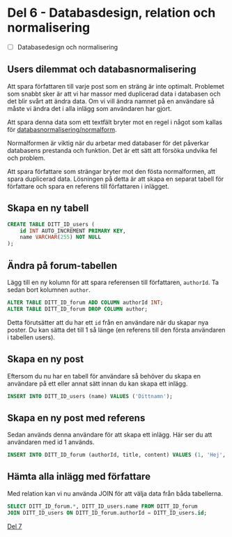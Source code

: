 # Del 6 - Databasdesign, relation och normalisering

- [ ] Databasedesign och normalisering

## Users dilemmat och databasnormalisering

Att spara författaren till varje post som en sträng är inte optimalt. Problemet som snabbt sker är att vi har massor med duplicerad data i databasen och det blir svårt att ändra data. Om vi vill ändra namnet på en användare så måste vi ändra det i alla inlägg som användaren har gjort.

Att spara denna data som ett textfält bryter mot en regel i något som kallas för [databasnormalisering/normalform](https://sv.wikipedia.org/wiki/Normalform_(databaser)).

Normalformen är viktig när du arbetar med databaser för det påverkar databasens prestanda och funktion. Det är ett sätt att försöka undvika fel och problem.

Att spara författare som strängar bryter mot den fösta normalformen, att spara duplicerad data. Lösningen på detta är att skapa en separat tabell för författare och spara en referens till författaren i inlägget.

## Skapa en ny tabell

```sql
CREATE TABLE DITT_ID_users (
    id INT AUTO_INCREMENT PRIMARY KEY,
    name VARCHAR(255) NOT NULL
);
```

## Ändra på forum-tabellen

Lägg till en ny kolumn för att spara referensen till författaren, `authorId`.
Ta sedan bort kolumnen `author`.

```sql
ALTER TABLE DITT_ID_forum ADD COLUMN authorId INT;
ALTER TABLE DITT_ID_forum DROP COLUMN author;
```

Detta förutsätter att du har ett `id` från en användare när du skapar nya poster. Du kan sätta det till 1 så länge (en referens till den första användaren i tabellen users).

## Skapa en ny post

Eftersom du nu har en tabell för användare så behöver du skapa en användare på ett eller annat sätt innan du kan skapa ett inlägg.

```sql
INSERT INTO DITT_ID_users (name) VALUES ('Dittnamn');
```

## Skapa en ny post med referens

Sedan används denna användare för att skapa ett inlägg. Här ser du att användaren med id 1 används.

```sql
INSERT INTO DITT_ID_forum (authorId, title, content) VALUES (1, 'Hej', 'Detta är ett test');
```

## Hämta alla inlägg med författare

Med relation kan vi nu använda JOIN för att välja data från båda tabellerna.

```sql
SELECT DITT_ID_forum.*, DITT_ID_users.name FROM DITT_ID_forum
JOIN DITT_ID_users ON DITT_ID_forum.authorId = DITT_ID_users.id;
```

[Del 7](part-7.md)